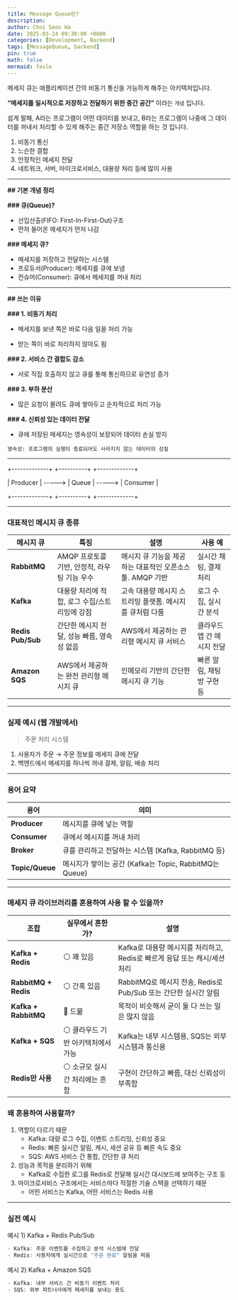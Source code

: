 ```yaml
---
title: Message Queue란?
description:
author: Choi Seon Ha
date: 2025-03-24 09:30:00 +0800
categories: [Development, Backend]
tags: [MessageQueue, backend]
pin: true
math: false
mermaid: fasle
---
```


메세지 큐는 애플리케이션 간의 비동기 통신을 가능하게 해주는 아키텍처입니다.

**“메세지를 일시적으로 저장하고 전달하기 위한 중간 공간”** 이라는 `개념` 입니다.

쉽게 말해, A라는 프로그램이 어떤 데이터를 보내고, B라는 프로그램이 나중에 그 데이터를 꺼내서 처리할 수 있게 해주는 중간 저장소 역할을 하는 것 입니다.

1. 비동기 통신
2. 느슨한 결합
3. 안정적인 메세지 전달
4. 네트워크, 서버, 마이크로서비스, 대용량 처리 등에 많이 사용

---

**## 기본 개념 정리**

**### 큐(Queue)?**

- 선입선출(FIFO: First-In-First-Out)구조
- 먼저 들어온 메세지가 먼저 나감

**### 메세지 큐?**

- 메세지를 저장하고 전달하는 시스템
- 프로듀서(Producer): 메세지를 큐에 보냄
- 컨슈머(Consumer): 큐에서 메세지를 꺼내 처리

---

**## 쓰는 이유**

**### 1. 비동기 처리**

- 메세지를 보낸 쪽은 바로 다음 일을 처리 가능

- 받는 쪽이 바로 처리하지 않아도 됨

**### 2. 서비스 간 결합도 감소**

- 서로 직접 호출하지 않고 큐를 통해 통신하므로 유연성 증가

**### 3. 부하 분산**

- 많은 요청이 몰려도 큐에 쌓아두고 순차적으로 처리 가능

**### 4. 신뢰성 있는 데이터 전달**

- 큐에 저장된 메세지는 영속성이 보장되어 데이터 손실 방지

`영속성: 프로그램의 실행이 종료되어도 사라지지 않는 데이터의 성질`

---

+-------------+ +----------+ +-------------+

| Producer | -----> | Queue | -----> | Consumer |

+-------------+ +----------+ +-------------+

---

### 대표적인 메시지 큐 종류

| 메시지 큐         | 특징                                          | 설명                                                      | 사용 예                    |
| ----------------- | --------------------------------------------- | --------------------------------------------------------- | -------------------------- |
| **RabbitMQ**      | AMQP 프로토콜 기반, 안정적, 라우팅 기능 우수  | 메시지 큐 기능을 제공하는 대표적인 오픈소스 툴. AMQP 기반 | 실시간 채팅, 결제 처리     |
| **Kafka**         | 대용량 처리에 적합, 로그 수집/스트리밍에 강점 | 고속 대용량 메시지 스트리밍 플랫폼. 메시지를 큐처럼 다룸  | 로그 수집, 실시간 분석     |
| **Redis Pub/Sub** | 간단한 메시지 전달, 성능 빠름, 영속성 없음    | AWS에서 제공하는 관리형 메시지 큐 서비스                  | 클라우드 앱 간 메시지 전달 |
| **Amazon SQS**    | AWS에서 제공하는 완전 관리형 메시지 큐        | 인메모리 기반의 간단한 메시지 큐 기능                     | 빠른 알림, 채팅방 구현 등  |

---

### 실제 예시 (웹 개발에서)

> 주문 처리 시스템

1. 사용자가 주문 → 주문 정보를 메세지 큐에 전달
2. 백엔드에서 메세지를 하나씩 꺼내 결제, 알림, 배송 처리

---

### 용어 요약

| 용어            | 의미                                                   |
| --------------- | ------------------------------------------------------ |
| **Producer**    | 메시지를 큐에 넣는 역할                                |
| **Consumer**    | 큐에서 메시지를 꺼내 처리                              |
| **Broker**      | 큐를 관리하고 전달하는 시스템 (Kafka, RabbitMQ 등)     |
| **Topic/Queue** | 메시지가 쌓이는 공간 (Kafka는 Topic, RabbitMQ는 Queue) |

---

### 메세지 큐 라이브러리를 혼용하여 사용 할 수 있을까?

| 조합                 | 실무에서 흔한가?                   | 설명                                                                      |
| -------------------- | ---------------------------------- | ------------------------------------------------------------------------- |
| **Kafka + Redis**    | ⚪ 꽤 있음                         | Kafka로 대용량 메시지를 처리하고, Redis로 빠르게 응답 또는 캐시/세션 처리 |
| **RabbitMQ + Redis** | ⚪ 간혹 있음                       | RabbitMQ로 메시지 전송, Redis로 Pub/Sub 또는 간단한 실시간 알림           |
| **Kafka + RabbitMQ** | 🔴 드묾                            | 목적이 비슷해서 굳이 둘 다 쓰는 일은 많지 않음                            |
| **Kafka + SQS**      | ⚪ 클라우드 기반 아키텍처에서 가능 | Kafka는 내부 시스템용, SQS는 외부 시스템과 통신용                         |
| **Redis만 사용**     | ⚪ 소규모 실시간 처리에는 흔함     | 구현이 간단하고 빠름, 대신 신뢰성이 부족함                                |

### 왜 혼용하여 사용할까?

1. 역할이 다르기 때문
   - Kafka: 대량 로그 수집, 이벤트 스트리밍, 신뢰성 중요
   - Redis: 빠른 실시간 알림, 캐시, 세션 공유 등 빠른 속도 중요
   - SQS: AWS 서비스 간 통합, 간단한 큐 처리
2. 성능과 목적을 분리하기 위해
   - Kafka로 수집한 로그를 Redis로 전달해 실시간 대시보드에 보여주는 구조 등
3. 마이크로서비스 구조에서는 서비스마다 적절한 기술 스택을 선택하기 때문
   - 어떤 서비스는 Kafka, 어떤 서비스는 Redis 사용

---

### 실전 예시

예시 1) Kafka + Redis Pub/Sub

```jsx
- Kafka: 주문 이벤트를 수집하고 분석 시스템에 전달
- Redis: 사용자에게 실시간으로 "주문 완료" 알림을 띄움
```

예시 2) Kafka + Amazon SQS

```jsx
- Kafka: 내부 서비스 간 비동기 이벤트 처리
- SQS: 외부 파트너사에게 메세지를 보내는 용도
```
